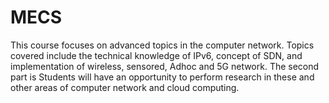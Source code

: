 # MECS
This course focuses on advanced topics in the computer network. Topics covered include the technical knowledge of IPv6, concept of SDN, and implementation of wireless, sensored, Adhoc and 5G network.  The second part is Students will have an opportunity to perform research in these and other areas of computer network and cloud computing. 
